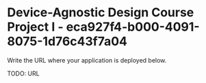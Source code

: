 # Device-Agnostic Design Course Project I - eca927f4-b000-4091-8075-1d76c43f7a04

Write the URL where your application is deployed below.

TODO: URL